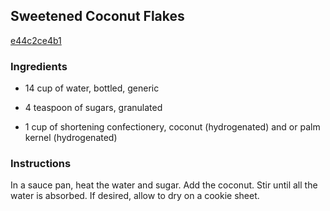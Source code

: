 ## Sweetened Coconut Flakes

[e44c2ce4b1](http://www.food.com/recipe/sweetened-coconut-flakes-442617)

### Ingredients

 - 14 cup of water, bottled, generic

 - 4 teaspoon of sugars, granulated

 - 1 cup of shortening confectionery, coconut (hydrogenated) and or palm kernel (hydrogenated)

### Instructions

In a sauce pan, heat the water and sugar. Add the coconut. Stir until all the water is absorbed. If desired, allow to dry on a cookie sheet.